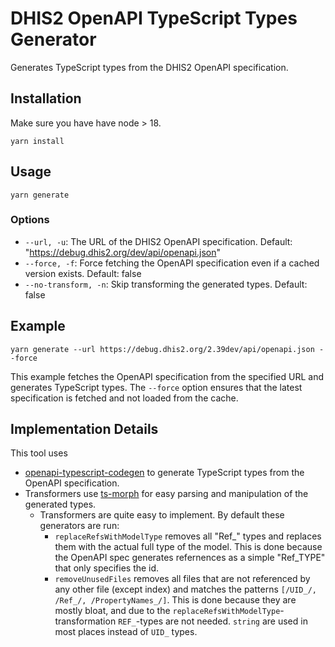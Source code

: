 # DHIS2 OpenAPI TypeScript Types Generator

Generates TypeScript types from the DHIS2 OpenAPI specification.

## Installation

Make sure you have have node > 18.

```
yarn install
```

## Usage

```
yarn generate
```

### Options

-   `--url, -u`: The URL of the DHIS2 OpenAPI specification. Default: "https://debug.dhis2.org/dev/api/openapi.json"
-   `--force, -f`: Force fetching the OpenAPI specification even if a cached version exists. Default: false
-   `--no-transform, -n`: Skip transforming the generated types. Default: false

## Example

```
yarn generate --url https://debug.dhis2.org/2.39dev/api/openapi.json --force
```

This example fetches the OpenAPI specification from the specified URL and generates TypeScript types. The `--force` option ensures that the latest specification is fetched and not loaded from the cache.

## Implementation Details

This tool uses

-   [openapi-typescript-codegen](https://github.com/ferdikoomen/openapi-typescript-codegen/) to generate TypeScript types from the OpenAPI specification.
-   Transformers use [ts-morph](https://github.com/dsherret/ts-morph) for easy parsing and manipulation of the generated types.
    -   Transformers are quite easy to implement. By default these generators are run:
        -   `replaceRefsWithModelType` removes all "Ref\_" types and replaces them with the actual full type of the model. This is done because the OpenAPI spec generates refernences as a simple "Ref_TYPE" that only specifies the id.
        -   `removeUnusedFiles` removes all files that are not referenced by any other file (except index) and matches the patterns `[/UID_/, /Ref_/, /PropertyNames_/]`. This is done because they are mostly bloat, and due to the `replaceRefsWithModelType`-transformation `REF_`-types are not needed. `string` are used in most places instead of `UID_` types.
